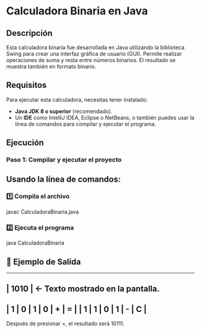 # Calculadora Binaria en Java

## Descripción

Esta calculadora binaria fue desarrollada en Java utilizando la biblioteca Swing para crear una interfaz gráfica de usuario (GUI). Permite realizar operaciones de suma y resta entre números binarios. El resultado se muestra también en formato binario.

## Requisitos

Para ejecutar esta calculadora, necesitas tener instalado:

- **Java JDK 8 o superior** (recomendado).
- Un **IDE** como IntelliJ IDEA, Eclipse o NetBeans, o también puedes usar la línea de comandos para compilar y ejecutar el programa.

## Ejecución

### Paso 1: Compilar y ejecutar el proyecto

## Usando la línea de comandos:

### 1️⃣ Compila el archivo

javac CalculadoraBinaria.java

### 2️⃣ Ejecuta el programa

java CalculadoraBinaria

## 📌 Ejemplo de Salida

------------------------------------------------
|  1010                                       |  <- Texto mostrado en la pantalla.
------------------------------------------------
|  1 | 0 | 1 | 0 | + | = |
|  1 | 1 | 0 | 1 | - | C |
------------------------------------------------

Después de presionar =, el resultado será 10111.